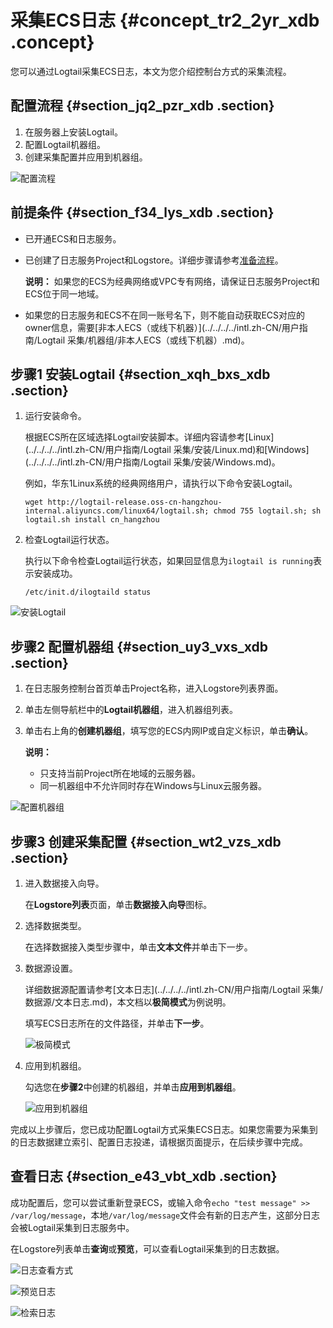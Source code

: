 # 采集ECS日志 {#concept_tr2_2yr_xdb .concept}

您可以通过Logtail采集ECS日志，本文为您介绍控制台方式的采集流程。

## 配置流程 {#section_jq2_pzr_xdb .section}

1.  在服务器上安装Logtail。
2.  配置Logtail机器组。
3.  创建采集配置并应用到机器组。

![](http://static-aliyun-doc.oss-cn-hangzhou.aliyuncs.com/assets/img/13802/3871_zh-CN.png "配置流程")

## 前提条件 {#section_f34_lys_xdb .section}

-   已开通ECS和日志服务。
-   已创建了日志服务Project和Logstore。详细步骤请参考[准备流程](../../../../intl.zh-CN/用户指南/准备工作/准备流程.md)。

    **说明：** 如果您的ECS为经典网络或VPC专有网络，请保证日志服务Project和ECS位于同一地域。

-   如果您的日志服务和ECS不在同一账号名下，则不能自动获取ECS对应的owner信息，需要[非本人ECS（或线下机器）](../../../../intl.zh-CN/用户指南/Logtail 采集/机器组/非本人ECS（或线下机器）.md)。

## 步骤1 安装Logtail {#section_xqh_bxs_xdb .section}

1.  运行安装命令。

    根据ECS所在区域选择Logtail安装脚本。详细内容请参考[Linux](../../../../intl.zh-CN/用户指南/Logtail 采集/安装/Linux.md)和[Windows](../../../../intl.zh-CN/用户指南/Logtail 采集/安装/Windows.md)。

    例如，华东1Linux系统的经典网络用户，请执行以下命令安装Logtail。

    ```
    wget http://logtail-release.oss-cn-hangzhou-internal.aliyuncs.com/linux64/logtail.sh; chmod 755 logtail.sh; sh logtail.sh install cn_hangzhou
    ```

2.  检查Logtail运行状态。

    执行以下命令检查Logtail运行状态，如果回显信息为`ilogtail is running`表示安装成功。

    ```
    /etc/init.d/ilogtaild status
    ```


![](http://static-aliyun-doc.oss-cn-hangzhou.aliyuncs.com/assets/img/13802/3872_zh-CN.png "安装Logtail")

## 步骤2 配置机器组 {#section_uy3_vxs_xdb .section}

1.  在日志服务控制台首页单击Project名称，进入Logstore列表界面。
2.  单击左侧导航栏中的**Logtail机器组**，进入机器组列表。
3.  单击右上角的**创建机器组**，填写您的ECS内网IP或自定义标识，单击**确认**。

    **说明：** 

    -   只支持当前Project所在地域的云服务器。
    -   同一机器组中不允许同时存在Windows与Linux云服务器。

![](http://static-aliyun-doc.oss-cn-hangzhou.aliyuncs.com/assets/img/13802/3874_zh-CN.png "配置机器组")

## 步骤3 创建采集配置 {#section_wt2_vzs_xdb .section}

1.  进入数据接入向导。

    在**Logstore列表**页面，单击**数据接入向导**图标。

2.  选择数据类型。

    在选择数据接入类型步骤中，单击**文本文件**并单击下一步。

3.  数据源设置。

    详细数据源配置请参考[文本日志](../../../../intl.zh-CN/用户指南/Logtail 采集/数据源/文本日志.md)，本文档以**极简模式**为例说明。

    填写ECS日志所在的文件路径，并单击**下一步**。

    ![](http://static-aliyun-doc.oss-cn-hangzhou.aliyuncs.com/assets/img/13802/3873_zh-CN.png "极简模式")

4.  应用到机器组。

    勾选您在**步骤2**中创建的机器组，并单击**应用到机器组**。

    ![](http://static-aliyun-doc.oss-cn-hangzhou.aliyuncs.com/assets/img/13802/3875_zh-CN.png "应用到机器组")


完成以上步骤后，您已成功配置Logtail方式采集ECS日志。如果您需要为采集到的日志数据建立索引、配置日志投递，请根据页面提示，在后续步骤中完成。

## 查看日志 {#section_e43_vbt_xdb .section}

成功配置后，您可以尝试重新登录ECS，或输入命令`echo "test message" >> /var/log/message`，本地`/var/log/message`文件会有新的日志产生，这部分日志会被Logtail采集到日志服务中。

在Logstore列表单击**查询**或**预览**，可以查看Logtail采集到的日志数据。

![](http://static-aliyun-doc.oss-cn-hangzhou.aliyuncs.com/assets/img/13802/3876_zh-CN.png "日志查看方式")

![](http://static-aliyun-doc.oss-cn-hangzhou.aliyuncs.com/assets/img/13802/3877_zh-CN.png "预览日志")

![](http://static-aliyun-doc.oss-cn-hangzhou.aliyuncs.com/assets/img/13802/3878_zh-CN.png "检索日志")

